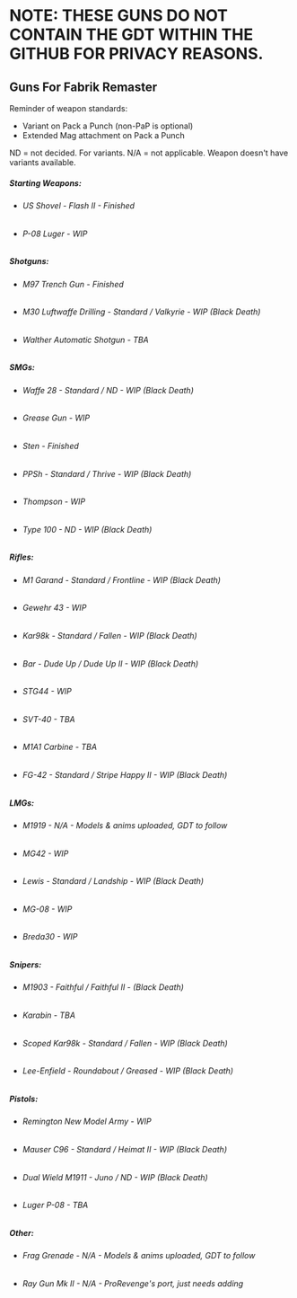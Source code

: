 # NOTE: THESE GUNS DO NOT CONTAIN THE GDT WITHIN THE GITHUB FOR PRIVACY REASONS.

## Guns For Fabrik Remaster

Reminder of weapon standards:
 - Variant on Pack a Punch (non-PaP is optional)
 - Extended Mag attachment on Pack a Punch

ND = not decided. For variants.
N/A = not applicable. Weapon doesn't have variants available.

##### Starting Weapons:

 * ###### US Shovel - Flash II - Finished
 * ###### P-08 Luger - WIP

##### Shotguns:

 * ###### M97 Trench Gun - Finished
 * ###### M30 Luftwaffe Drilling - Standard / Valkyrie - WIP (Black Death)
 * ###### Walther Automatic Shotgun - TBA

##### SMGs:

 * ###### Waffe 28 - Standard / ND - WIP (Black Death)
 * ###### Grease Gun - WIP
 * ###### Sten - Finished
 * ###### PPSh - Standard / Thrive - WIP (Black Death)
 * ###### Thompson - WIP
 * ###### Type 100 - ND - WIP (Black Death)


##### Rifles:

 * ###### M1 Garand - Standard / Frontline - WIP (Black Death)
 * ###### Gewehr 43 - WIP
 * ###### Kar98k - Standard / Fallen - WIP (Black Death)
 * ###### Bar - Dude Up / Dude Up II - WIP (Black Death)
 * ###### STG44 - WIP
 * ###### SVT-40 - TBA
 * ###### M1A1 Carbine - TBA
 * ###### FG-42 - Standard / Stripe Happy II - WIP (Black Death)


##### LMGs:

 * ###### M1919 - N/A - Models & anims uploaded, GDT to follow
 * ###### MG42 - WIP
 * ###### Lewis - Standard / Landship - WIP (Black Death)
 * ###### MG-08 - WIP
 * ###### Breda30 - WIP


##### Snipers:

 * ###### M1903 - Faithful / Faithful II - (Black Death)
 * ###### Karabin - TBA
 * ###### Scoped Kar98k - Standard / Fallen - WIP (Black Death)
 * ###### Lee-Enfield - Roundabout / Greased - WIP (Black Death)

##### Pistols:
 * ###### Remington New Model Army - WIP
 * ###### Mauser C96 - Standard / Heimat II - WIP (Black Death)
 * ###### Dual Wield M1911 - Juno / ND - WIP (Black Death)
 * ###### Luger P-08 - TBA


##### Other:

 * ###### Frag Grenade - N/A - Models & anims uploaded, GDT to follow
 * ###### Ray Gun Mk II - N/A - ProRevenge's port, just needs adding

